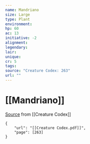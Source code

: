```yaml
---
name: Mandriano
size: Large
type: Plant
environment: 
hp: 60
ac: 13
initiative: -2
alignment: 
legendary: 
lair: 
unique: 
cr: 5
tags: 
source: "Creature Codex: 263"
url: ""
---
```

# [[Mandriano]]

[Source](zotero://open-pdf/library/items/NTNKJRHG?page=263) from [[Creature Codex]]

```pdf
{
	"url": "[[Creature Codex.pdf]]",
	"page": [263]
}
```

